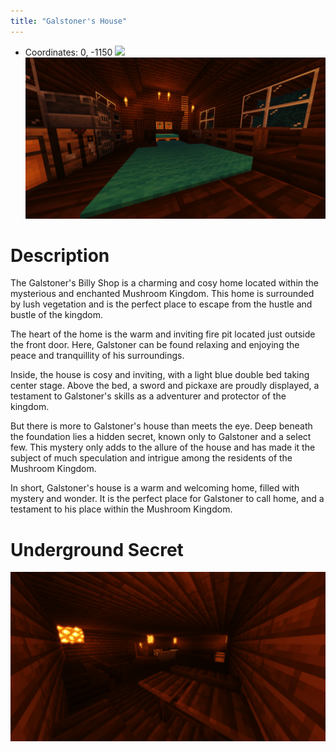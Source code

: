 ```yaml
---
title: "Galstoner's House"
---
```

- Coordinates: 0, -1150
![](BNB-Survival/images/2023-02-05_15.08.48.png)
![](BNB-Survival/images/2023-02-05_15.10.20.png)
# Description
The Galstoner's Billy Shop is a charming and cosy home located within the mysterious and enchanted Mushroom Kingdom. This home is surrounded by lush vegetation and is the perfect place to escape from the hustle and bustle of the kingdom.

The heart of the home is the warm and inviting fire pit located just outside the front door. Here, Galstoner can be found relaxing and enjoying the peace and tranquillity of his surroundings.

Inside, the house is cosy and inviting, with a light blue double bed taking center stage. Above the bed, a sword and pickaxe are proudly displayed, a testament to Galstoner's skills as a adventurer and protector of the kingdom.

But there is more to Galstoner's house than meets the eye. Deep beneath the foundation lies a hidden secret, known only to Galstoner and a select few. This mystery only adds to the allure of the house and has made it the subject of much speculation and intrigue among the residents of the Mushroom Kingdom.

In short, Galstoner's house is a warm and welcoming home, filled with mystery and wonder. It is the perfect place for Galstoner to call home, and a testament to his place within the Mushroom Kingdom.

# Underground Secret
![](BNB-Survival/images/2023-02-05_15.14.03.png)